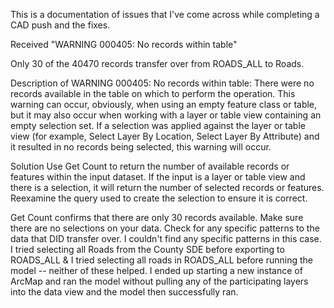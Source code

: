 This is a documentation of issues that I've come across while completing a CAD push and the fixes.


Received "WARNING 000405: No records within table"

Only 30 of the 40470 records transfer over from ROADS_ALL to Roads. 

Description of WARNING 000405: No records within table:
There were no records available in the table on which to perform the operation. This warning can occur, obviously, when using an empty feature class or table, but it may also occur when working with a layer or table view containing an empty selection set. If a selection was applied against the layer or table view (for example, Select Layer By Location, Select Layer By Attribute) and it resulted in no records being selected, this warning will occur.

Solution
Use Get Count to return the number of available records or features within the input dataset. If the input is a layer or table view and there is a selection, it will return the number of selected records or features. Reexamine the query used to create the selection to ensure it is correct.


Get Count confirms that there are only 30 records available. Make sure there are no selections on your data. Check for any specific patterns to the data that DID transfer over. I couldn't find any specific patterns in this case. I tried selecting all Roads from the County SDE before exporting to ROADS_ALL & I tried selecting all roads in ROADS_ALL before running the model -- neither of these helped. I ended up starting a new instance of ArcMap and ran the model without pulling any of the participating layers into the data view and the model then successfully ran.  
